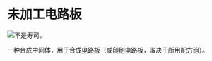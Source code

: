 # 未加工电路板

![不是寿司。](oredict:opencomputers:materialCircuitBoardRaw)

一种合成中间体，用于合成[电路板](circuitBoard.md)（或[印刷电路板](printedCircuitBoard.md)，取决于所用配方组）。
